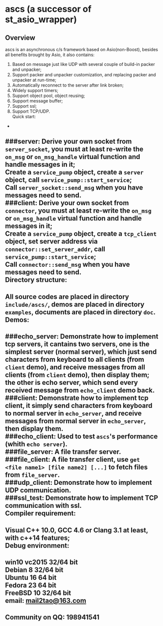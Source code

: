 ascs (a successor of st_asio_wrapper)
===============
Overview
-
ascs is an asynchronous c/s framework based on Asio(non-Boost), besides all benefits brought by Asio, it also contains: </br>
1. Based on message just like UDP with several couple of build-in packer and unpacker;</br>
2. Support packer and unpacker customization, and replacing packer and unpacker at run-time;</br>
3. Automatically reconnect to the server after link broken;</br>
4. Widely support timers;</br>
5. Support object pool, object reusing;</br>
6. Support message buffer;</br>
7. Support ssl;</br>
8. Support TCP/UDP.</br>
Quick start:
-
###server:
Derive your own socket from `server_socket`, you must at least re-write the `on_msg` or `on_msg_handle` virtual function and handle messages in it;</br>
Create a `service_pump` object, create a `server` object, call `service_pump::start_service`;</br>
Call `server_socket::send_msg` when you have messages need to send.</br>
###client:
Derive your own socket from `connector`, you must at least re-write the `on_msg` or `on_msg_handle` virtual function and handle messages in it;</br>
Create a `service_pump` object, create a `tcp_client` object, set server address via `connector::set_server_addr`, call `service_pump::start_service`;</br>
Call `connector::send_msg` when you have messages need to send.</br>
Directory structure:
-
All source codes are placed in directory `include/ascs/`, demos are placed in directory `examples`, documents are placed in directory `doc`.</br>
Demos:
-
###echo_server:
Demonstrate how to implement tcp servers, it cantains two servers, one is the simplest server (normal server), which just send characters from keyboard to all clients (from `client` demo), and receive messages from all clients (from `client` demo), then display them; the other is echo server, which send every received message from `echo_client` demo back.</br>
###client:
Demonstrate how to implement tcp client, it simply send characters from keyboard to normal server in `echo_server`, and receive messages from normal server in `echo_server`, then display them.</br>
###echo_client:
Used to test `ascs`'s performance (whith `echo server`).</br>
###file_server:
A file transfer server.</br>
###file_client:
A file transfer client, use `get <file name1> [file name2] [...]` to fetch files from `file_server`.</br>
###udp_client:
Demonstrate how to implement UDP communication.</br>
###ssl_test:
Demonstrate how to implement TCP communication with ssl.</br>
Compiler requirement:
-
Visual C++ 10.0, GCC 4.6 or Clang 3.1 at least, with c++14 features;</br>
Debug environment:
-
win10 vc2015 32/64 bit</br>
Debian 8 32/64 bit</br>
Ubuntu 16 64 bit</br>
Fedora 23 64 bit</br>
FreeBSD 10 32/64 bit</br>
email: mail2tao@163.com
-
Community on QQ: 198941541
-
